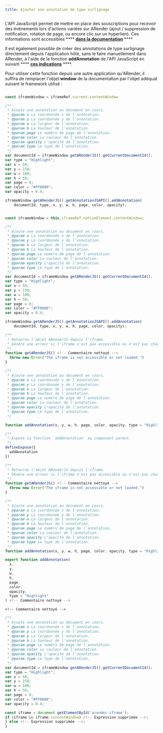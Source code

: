 ```yaml
---
title: Ajouter une annotation de type surlignage
---
```


L'API JavaScript permet de mettre en place des souscriptions pour recevoir des événements lors d'actions variées sur ARender (ajout / suppression de notification, rotation de page, ou encore clic sur un hyperlien). Ces informations sont accessibles **** **[dans la documentation](<!-- Commentaire nettoyé -->)** ****


Il est également possible de créer des annotations de type surlignage directement depuis l'application hôte, sans le faire manuellement dans ARender, à l'aide de la fonction **addAnnotation** de l'API JavaScript en suivant **** **[ces indications](<!-- Commentaire nettoyé -->)** ****.



Pour utiliser cette fonction depuis une autre application qu'ARender, il suffira de remplacer l'objet **window** de la documentation par l'objet adéquat suivant le framework utilisé :
```javascript

const iframeWindow = iframeRef.current.contentWindow

/**
 * Ajoute une annotation au document en cours.
 * @param x La coordonnée x de l'annotation.
 * @param y La coordonnée y de l'annotation.
 * @param w La largeur de l'annotation.
 * @param h La hauteur de l'annotation.
 * @param page Le numéro de page de l'annotation.
 * @param color La couleur de l'annotation.
 * @param opacity L'opacité de l'annotation.
 * @param type Le type de l'annotation.
 */
var documentId = iframeWindow.getARenderJS().getCurrentDocumentId();
var type = "Highlight";
var x = 50;
var y = 150;
var w = 100;
var h = 50;
var page = 0;
var color = "#FF0000";
var opacity = 0.4;

iframeWindow.getARenderJS().getAnnotationJSAPI().addAnnotation(
    documentId, type, x, y, w, h, page, color, opacity);
```

```javascript

const iframeWindow = this.iframeRef.nativeElement.contentWindow;

/**
 * Ajoute une annotation au document en cours.
 * @param x La coordonnée x de l'annotation.
 * @param y La coordonnée y de l'annotation.
 * @param w La largeur de l'annotation.
 * @param h La hauteur de l'annotation.
 * @param page Le numéro de page de l'annotation.
 * @param color La couleur de l'annotation.
 * @param opacity L'opacité de l'annotation.
 * @param type Le type de l'annotation.
 */
var documentId = iframeWindow.getARenderJS().getCurrentDocumentId();
var type = "Highlight";
var x = 50;
var y = 150;
var w = 100;
var h = 50;
var page = 0;
var color = "#FF0000";
var opacity = 0.4;

iframeWindow.getARenderJS().getAnnotationJSAPI().addAnnotation(
    documentId, type, x, y, w, h, page, color, opacity);
```
```javascript
/**
 * Retourne l'objet ARenderJS depuis l'iframe.
 * Génère une erreur si l'iframe n'est pas accessible ou n'est pas chargé.
 */
function getARenderJS() <!-- Commentaire nettoyé -->
  throw new Error("The iframe is not accessible or not loaded.")
}

/**
 * Ajoute une annotation au document en cours.
 * @param x La coordonnée x de l'annotation.
 * @param y La coordonnée y de l'annotation.
 * @param w La largeur de l'annotation.
 * @param h La hauteur de l'annotation.
 * @param page Le numéro de page de l'annotation.
 * @param color La couleur de l'annotation.
 * @param opacity L'opacité de l'annotation.
 * @param type Le type de l'annotation.
 */

function addAnnotation(x, y, w, h, page, color, opacity, type = "Highlight") <!-- Commentaire nettoyé -->

/**
 * Expose la fonction `addAnnotation` au composant parent.
 */
defineExpose({
  addAnnotation
})
```
```javascript
/**
 * Retourne l'objet ARenderJS depuis l'iframe.
 * Génère une erreur si l'iframe n'est pas accessible ou n'est pas chargé.
 */
function getARenderJS() <!-- Commentaire nettoyé -->
  throw new Error("The iframe is not accessible or not loaded.")
}

/**
 * Ajoute une annotation au document en cours.
 * @param x La coordonnée x de l'annotation.
 * @param y La coordonnée y de l'annotation.
 * @param w La largeur de l'annotation.
 * @param h La hauteur de l'annotation.
 * @param page Le numéro de page de l'annotation.
 * @param color La couleur de l'annotation.
 * @param opacity L'opacité de l'annotation.
 * @param type Le type de l'annotation.
 */
function addAnnotation(x, y, w, h, page, color, opacity, type = "Highlight") <!-- Commentaire nettoyé -->

export function addAnnotation(
  x,
  y,
  w,
  h,
  page,
  color,
  opacity,
  type = "Highlight"
) <!-- Commentaire nettoyé -->

```
    <!-- Commentaire nettoyé -->
```javascript
/**
 * Ajoute une annotation au document en cours.
 * @param x La coordonnée x de l'annotation.
 * @param y La coordonnée y de l'annotation.
 * @param w La largeur de l'annotation.
 * @param h La hauteur de l'annotation.
 * @param page Le numéro de page de l'annotation.
 * @param color La couleur de l'annotation.
 * @param opacity L'opacité de l'annotation.
 * @param type Le type de l'annotation.
 */
var documentId = iframeWindow.getARenderJS().getCurrentDocumentId();
var type = "Highlight";
var x = 50;
var y = 150;
var w = 100;
var h = 50;
var page = 0;
var color = "#FF0000";
var opacity = 0.4;

const iframe = document.getElementById('arender-iframe');
if (iframe && iframe.contentWindow) <!-- Expression supprimée -->;
} else <!-- Expression supprimée -->;
}  

```

